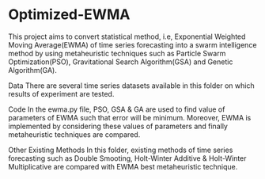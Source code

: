 # Optimized-EWMA

This project aims to convert statistical method, i.e, Exponential Weighted Moving Average(EWMA) of time series forecasting into a swarm intelligence method by using metaheuristic techniques such as Particle Swarm Optimization(PSO), Gravitational Search Algorithm(GSA) and Genetic Algorithm(GA). 

Data
There are several time series datasets available in this folder on which results of experiment are tested.

Code
In the ewma.py file, PSO, GSA & GA are used to find value of parameters of EWMA such that error will be minimum. Moreover, EWMA is implemented by considering these values of parameters and finally metaheuristic techniques are compared.

Other Existing Methods
In this folder, existing methods of time series forecasting such as Double Smooting, Holt-Winter Additive & Holt-Winter Multiplicative are compared with EWMA best metaheuristic technique.
